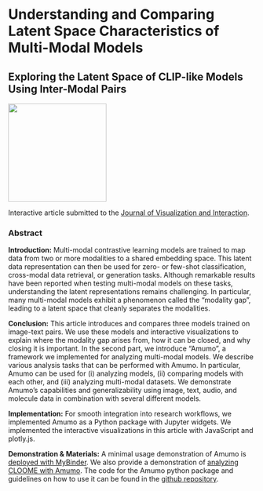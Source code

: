 # Understanding and Comparing Latent Space Characteristics of Multi-Modal Models
## Exploring the Latent Space of CLIP-like Models Using Inter-Modal Pairs

<img src="https://github-production-user-asset-6210df.s3.amazonaws.com/45741696/255124758-3a7b6c57-9c1d-4044-b54d-684711622de8.jpg" width="200"/>

Interactive article submitted to the [Journal of Visualization and Interaction](https://www.journalovi.org/).

### Abstract
**Introduction:**
Multi-modal contrastive learning models are trained to map data from two or more modalities to a shared embedding space. This latent data representation can then be used for zero- or few-shot classification, cross-modal data retrieval, or generation tasks. Although remarkable results have been reported when testing multi-modal models on these tasks, understanding the latent representations remains challenging. In particular, many multi-modal models exhibit a phenomenon called the “modality gap”, leading to a latent space that cleanly separates the modalities.

**Conclusion:**
This article introduces and compares three models trained on image-text pairs. We use these models and interactive visualizations to explain where the modality gap arises from, how it can be closed, and why closing it is important. In the second part, we introduce “Amumo”, a framework we implemented for analyzing multi-modal models. We describe various analysis tasks that can be performed with Amumo. In particular, Amumo can be used for (i) analyzing models, (ii) comparing models with each other, and (iii) analyzing multi-modal datasets. We demonstrate Amumo’s capabilities and generalizability using image, text, audio, and molecule data in combination with several different models.

**Implementation:**
For smooth integration into research workflows, we implemented Amumo as a Python package with Jupyter widgets. We implemented the interactive visualizations in this article with JavaScript and plotly.js.

**Demonstration & Materials:**
A minimal usage demonstration of Amumo is [deployed with MyBinder](https://mybinder.org/v2/gh/ginihumer/binder-repo/amumo?labpath=getting_started.ipynb). We also provide a demonstration of [analyzing CLOOME with Amumo](https://mybinder.org/v2/gh/ginihumer/binder-repo/cloome?labpath=modality_gap_cloome.ipynb). The code for the Amumo python package and guidelines on how to use it can be found in the [github repository](https://github.com/ginihumer/Amumo/).
